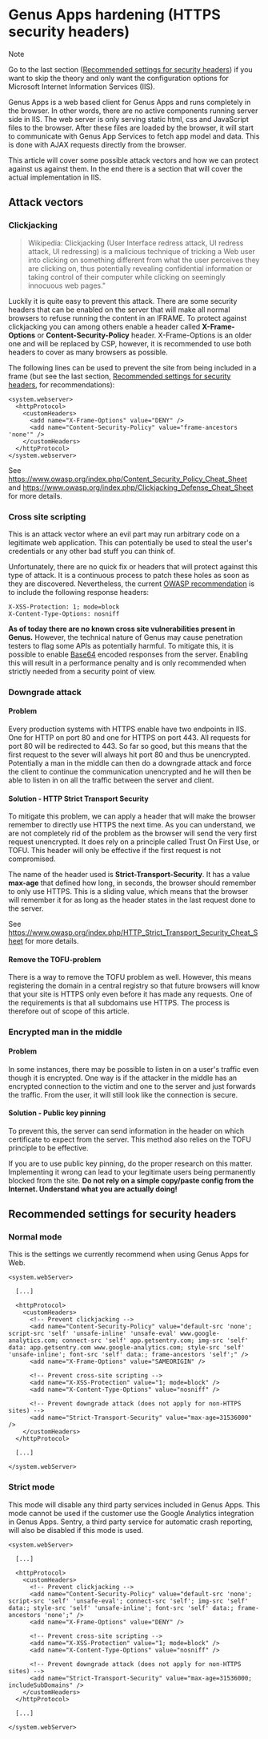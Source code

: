 # Genus Apps hardening (HTTPS security headers)

> [!NOTE]
> Go to the last section ([Recommended settings for security headers](#recommended-settings-for-security-headers)) if you want to skip the theory and only want the configuration options for Microsoft Internet Information Services (IIS).

Genus Apps is a web based client for Genus Apps and runs completely in the browser. In other words, there are no active components running server side in IIS. The web server is only serving static html, css and JavaScript files to the browser. After these files are loaded by the browser, it will start to communicate with Genus App Services to fetch app model and data. This is done with AJAX requests directly from the browser.

This article will cover some possible attack vectors and how we can protect against us against them. In the end there is a section that will cover the actual implementation in IIS.


## Attack vectors

### Clickjacking

> Wikipedia: Clickjacking (User Interface redress attack, UI redress attack, UI redressing) is a malicious technique of tricking a Web user into clicking on something different from what the user perceives they are clicking on, thus potentially revealing confidential information or taking control of their computer while clicking on seemingly innocuous web pages."

Luckily it is quite easy to prevent this attack. There are some security headers that can be enabled on the server that will make all normal browsers to refuse running the content in an IFRAME. To protect against clickjacking you can among others enable a header called **X-Frame-Options** or **Content-Security-Policy** header. X-Frame-Options is an older one and will be replaced by CSP, however, it is recommended to use both headers to cover as many browsers as possible.


The following lines can be used to prevent the site from being included in a frame (but see the last section, [Recommended settings for security headers](#recommended-settings-for-security-headers), for recommendations):
```
<system.webserver>
  <httpProtocol>
    <customHeaders>
      <add name="X-Frame-Options" value="DENY" />
      <add name="Content-Security-Policy" value="frame-ancestors 'none'" />
    </customHeaders>
  </httpProtocol>
</system.webserver>
```

See https://www.owasp.org/index.php/Content_Security_Policy_Cheat_Sheet and https://www.owasp.org/index.php/Clickjacking_Defense_Cheat_Sheet for more details.

### Cross site scripting
This is an attack vector where an evil part may run arbitrary code on a legitimate web application. This can potentially be used to steal the user's credentials or any other bad stuff you can think of.

Unfortunately, there are no quick fix or headers that will protect against this type of attack. It is a continuous process to patch these holes as soon as they are discovered. Nevertheless, the current [OWASP recommendation](https://www.owasp.org/index.php/Security_Headers) is to include the following response headers:

```
X-XSS-Protection: 1; mode=block
X-Content-Type-Options: nosniff
```

**As of today there are no known cross site vulnerabilities present in Genus.** However, the technical nature of Genus may cause penetration testers to flag some APIs as potentially harmful. To mitigate this, it is possible to enable [Base64](https://en.wikipedia.org/wiki/Base64) encoded responses from the server. Enabling this will result in a performance penalty and is only recommended when strictly needed from a security point of view.


### Downgrade attack
#### Problem
Every production systems with HTTPS enable have two endpoints in IIS. One for HTTP on port 80 and one for HTTPS on port 443. All requests for port 80 will be redirected to 443. So far so good, but this means that the first request to the sever will always hit port 80 and thus be unencrypted. Potentially a man in the middle can then do a downgrade attack and force the client to continue the communication unencrypted and he will then be able to listen in on all the traffic between the server and client.

#### Solution - HTTP Strict Transport Security
To mitigate this problem, we can apply a header that will make the browser remember to directly use HTTPS the next time. As you can understand, we are not completely rid of the problem as the browser will send the very first request unencrypted. It does rely on a principle called Trust On First Use, or TOFU. This header will only be effective if the first request is not compromised.

The name of the header used is **Strict-Transport-Security**. It has a value **max-age** that defined how long, in seconds, the browser should remember to only use HTTPS. This is a sliding value, which means that the browser will remember it for as long as the header states in the last request done to the server.

See https://www.owasp.org/index.php/HTTP_Strict_Transport_Security_Cheat_Sheet for more details.

#### Remove the TOFU-problem
There is a way to remove the TOFU problem as well. However, this means registering the domain in a central registry so that future browsers will know that your site is HTTPS only even before it has made any requests. One of the requirements is that all subdomains use HTTPS. The process is therefore out of scope of this article.

### Encrypted man in the middle

#### Problem
In some instances, there may be possible to listen in on a user's traffic even though it is encrypted. One way is if the attacker in the middle has an encrypted connection to the victim and one to the server and just forwards the traffic. From the user, it will still look like the connection is secure.

#### Solution - Public key pinning
To prevent this, the server can send information in the header on which certificate to expect from the server. This method also relies on the TOFU principle to be effective.

If you are to use public key pinning, do the proper research on this matter. Implementing it wrong can lead to your legitimate users being permanently blocked from the site. **Do not rely on a simple copy/paste config from the Internet. Understand what you are actually doing!**


## Recommended settings for security headers

### Normal mode
This is the settings we currently recommend when using Genus Apps for Web.

```
<system.webServer>

  [...]

  <httpProtocol>
    <customHeaders>
      <!-- Prevent clickjacking -->
      <add name="Content-Security-Policy" value="default-src 'none'; script-src 'self' 'unsafe-inline' 'unsafe-eval' www.google-analytics.com; connect-src 'self' app.getsentry.com; img-src 'self' data: app.getsentry.com www.google-analytics.com; style-src 'self' 'unsafe-inline'; font-src 'self' data:; frame-ancestors 'self';" />
      <add name="X-Frame-Options" value="SAMEORIGIN" />

      <!-- Prevent cross-site scripting -->
      <add name="X-XSS-Protection" value="1; mode=block" />
      <add name="X-Content-Type-Options" value="nosniff" />

      <!-- Prevent downgrade attack (does not apply for non-HTTPS sites) -->
      <add name="Strict-Transport-Security" value="max-age=31536000" />
    </customHeaders>
  </httpProtocol>

  [...]

</system.webServer>
```

### Strict mode
This mode will disable any third party services included in Genus Apps. This mode cannot be used if the customer use the Google Analytics integration in Genus Apps. Sentry, a third party service for automatic crash reporting, will also be disabled if this mode is used.

```
<system.webServer>

  [...]

  <httpProtocol>
    <customHeaders>
      <!-- Prevent clickjacking -->
      <add name="Content-Security-Policy" value="default-src 'none'; script-src 'self' 'unsafe-eval'; connect-src 'self'; img-src 'self' data:; style-src 'self' 'unsafe-inline'; font-src 'self' data:; frame-ancestors 'none';" />
      <add name="X-Frame-Options" value="DENY" />

      <!-- Prevent cross-site scripting -->
      <add name="X-XSS-Protection" value="1; mode=block" />
      <add name="X-Content-Type-Options" value="nosniff" />
      
      <!-- Prevent downgrade attack (does not apply for non-HTTPS sites) -->
      <add name="Strict-Transport-Security" value="max-age=31536000; includeSubDomains" />
    </customHeaders>
  </httpProtocol>

  [...]

</system.webServer>
```
